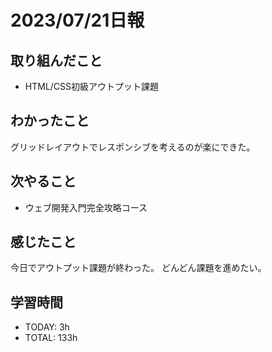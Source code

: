 # 2023/07/21日報
## 取り組んだこと
- HTML/CSS初級アウトプット課題

## わかったこと
グリッドレイアウトでレスポンシブを考えるのが楽にできた。

## 次やること
- ウェブ開発入門完全攻略コース

## 感じたこと
今日でアウトプット課題が終わった。  どんどん課題を進めたい。

## 学習時間
- TODAY: 3h
- TOTAL: 133h
